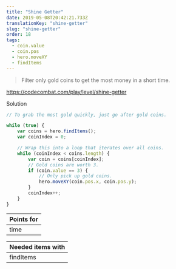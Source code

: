 ```yaml
---
title: "Shine Getter"
date: 2019-05-08T20:42:21.733Z
translationKey: "shine-getter"
slug: "shine-getter"
order: 18
tags:
  - coin.value
  - coin.pos
  - hero.moveXY
  - findItems
---
```


> Filter only gold coins to get the most money in a short time.

https://codecombat.com/play/level/shine-getter

Solution

```javascript
// To grab the most gold quickly, just go after gold coins.

while (true) {
    var coins = hero.findItems();
    var coinIndex = 0;

    // Wrap this into a loop that iterates over all coins.
    while (coinIndex < coins.length) {
        var coin = coins[coinIndex];
        // Gold coins are worth 3.
        if (coin.value == 3) {
            // Only pick up gold coins.
            hero.moveXY(coin.pos.x, coin.pos.y);
        }
        coinIndex++;
    }
}

```

Points for |
--- |
time |

Needed items with |
--- |
findItems |



